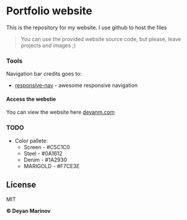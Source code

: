 # Portfolio website

This is the repository for my website. I use github to host the files

> You can use the provided website source code, but please, leave projects and images ;)

### Tools

Navigation bar credits goes to:

* [responsive-nav] - awesome responsive navigation

[//]: #
[responsive-nav]: <https://github.com/viljamis/responsive-nav.js.git>

#### Access the webstie

You can view the website here [deyanm.com](http://deyanm.com/)

### TODO

- Color pallete:
  - Screen - #C5C1C0
  - Steel - #0A1612
  - Denim - #1A2930
  - MARIGOLD - #F7CE3E

License
----

MIT

**© Deyan Marinov**

